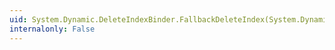 ```yaml
---
uid: System.Dynamic.DeleteIndexBinder.FallbackDeleteIndex(System.Dynamic.DynamicMetaObject,System.Dynamic.DynamicMetaObject[])
internalonly: False
---
```

